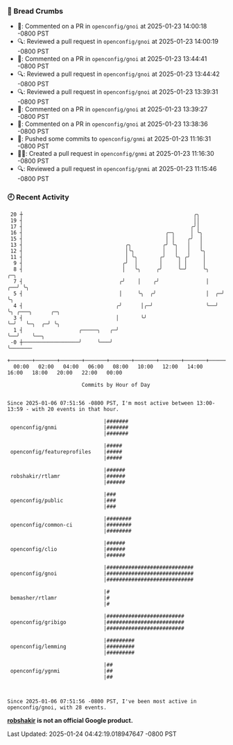 ### 🍞 Bread Crumbs

 * 💬: Commented on a PR in  `openconfig/gnoi` at 2025-01-23 14:00:18 -0800 PST
 * 🔍: Reviewed a pull request in  `openconfig/gnoi` at 2025-01-23 14:00:19 -0800 PST
 * 💬: Commented on a PR in  `openconfig/gnoi` at 2025-01-23 13:44:41 -0800 PST
 * 🔍: Reviewed a pull request in  `openconfig/gnoi` at 2025-01-23 13:44:42 -0800 PST
 * 🔍: Reviewed a pull request in  `openconfig/gnoi` at 2025-01-23 13:39:31 -0800 PST
 * 💬: Commented on a PR in  `openconfig/gnoi` at 2025-01-23 13:39:27 -0800 PST
 * 💬: Commented on a PR in  `openconfig/gnoi` at 2025-01-23 13:38:36 -0800 PST
 * 🚢: Pushed some commits to `openconfig/gnmi` at 2025-01-23 11:16:31 -0800 PST
 * ✍🏼: Created a pull request in `openconfig/gnmi` at 2025-01-23 11:16:30 -0800 PST
 * 🔍: Reviewed a pull request in  `openconfig/gnmi` at 2025-01-23 11:15:46 -0800 PST

### 🕘 Recent Activity
```
 20 ┼                                                       ╭╮
 19 ┤                                                       ││
 17 ┤                                                      ╭╯│
 16 ┤                                              ╭─╮     │ ╰╮
 15 ┤                                              │ │    ╭╯  │
 13 ┤                                 ╭╮          ╭╯ ╰╮   │   │
 12 ┤                                 │╰╮         │   │   │   ╰╮
 11 ┤                                 │ ╰╮       ╭╯   ╰╮ ╭╯    │
  9 ┤                                ╭╯  │       │     │ │     │
  8 ┤                                │   ╰╮     ╭╯     ╰─╯     ╰╮       ╭─╮
  7 ┤                               ╭╯    │    ╭╯               │    ╭──╯ ╰╮
  5 ┤                               │     ╰╮  ╭╯                │  ╭─╯     ╰╮
  4 ┤                              ╭╯      │╭─╯                 ╰──╯        ╰╮ ╭───╮      ╭─╮
  3 ┤                              │       ╰╯                                ╰─╯   ╰─╮  ╭─╯ ╰╮
  1 ┤                  ╭─────╮   ╭─╯                                                 ╰──╯    ╰──╮
 -0 ┼──────────────────╯     ╰───╯                                                              ╰───────
    +───────+───────+───────+───────+───────+───────+───────+───────+───────+───────+───────+───────+────
  00:00   02:00   04:00   06:00   08:00   10:00   12:00   14:00   16:00   18:00   20:00   22:00   00:00   

						Commits by Hour of Day


Since 2025-01-06 07:51:56 -0800 PST, I'm most active between 13:00-13:59 - with 20 events in that hour.

```



```
                               |#######
 openconfig/gnmi               |#######
                               |#######

                               |#####
 openconfig/featureprofiles    |#####
                               |#####

                               |######
 robshakir/rtlamr              |######
                               |######

                               |###
 openconfig/public             |###
                               |###

                               |########
 openconfig/common-ci          |########
                               |########

                               |######
 openconfig/clio               |######
                               |######

                               |############################
 openconfig/gnoi               |############################
                               |############################

                               |#
 bemasher/rtlamr               |#
                               |#

                               |#########################
 openconfig/gribigo            |#########################
                               |#########################

                               |#########
 openconfig/lemming            |#########
                               |#########

                               |##
 openconfig/ygnmi              |##
                               |##



Since 2025-01-06 07:51:56 -0800 PST, I've been most active in openconfig/gnoi, with 28 events.

```
**[robshakir](mailto:robjs@google.com) is not an official Google product.**  


Last Updated: 2025-01-24 04:42:19.018947647 -0800 PST
